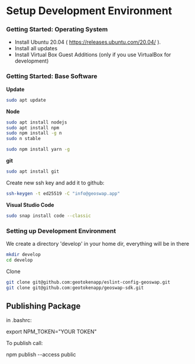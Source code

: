# Setup Development Environment


### Getting Started: Operating System

* Install Ubuntu 20.04 ( https://releases.ubuntu.com/20.04/ ).
* Install all updates
* Install Virtual Box Guest Additions (only if you use VirtualBox for development)

### Getting Started: Base Software

**Update**

```bash
sudo apt update
```

**Node**

```bash
sudo apt install nodejs
sudo apt install npm
sudo npm install -g n
sudo n stable
```

```bash
sudo npm install yarn -g
```

**git**

```bash
sudo apt install git
```

Create new ssh key and add it to github:

```bash
ssh-keygen -t ed25519 -C "info@geoswap.app"
``` 


**Visual Studio Code**

```bash
sudo snap install code --classic
``` 

### Setting up Development Environment

We create a directory 'develop' in your home dir, everything will be in there

```bash
mkdir develop
cd develop
```

Clone

```bash
git clone git@github.com:geotokenapp/eslint-config-geoswap.git
git clone git@github.com:geotokenapp/geoswap-sdk.git

```



## Publishing Package

in .bashrc:

export NPM_TOKEN="YOUR TOKEN"


To publish call:

npm publish --access public



